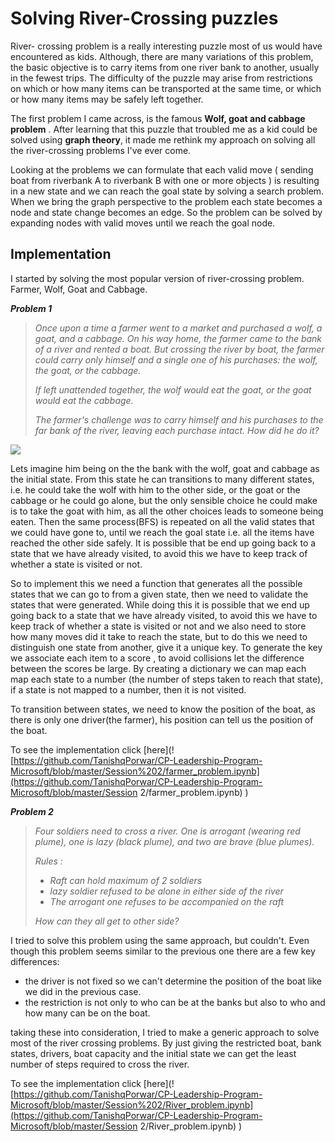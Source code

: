 # Solving River-Crossing puzzles

River- crossing problem is a really interesting puzzle most of us would have encountered as kids. Although, there are many variations of this problem, the basic objective is to carry items from one river bank to another, usually in the fewest trips. The difficulty of the puzzle may arise from restrictions on which or how many items can be transported at the same time, or which or how many items may be safely left together. 

The first problem I came across, is the famous **Wolf, goat and cabbage problem** . After learning that this puzzle that troubled me as a kid could be solved using **graph theory**, it made me rethink my approach on solving all the river-crossing problems I've ever come. 

 Looking at the problems we can formulate that each valid move ( sending boat from riverbank A to riverbank B with one or more objects ) is resulting in a new state and we can reach the goal state by solving a search problem. When we bring the graph perspective to the problem each state becomes a node and state change becomes an edge. So the problem can be solved by expanding nodes with valid moves until we reach the goal node.

## Implementation

  I started by solving the most popular version of river-crossing problem. Farmer, Wolf, Goat and Cabbage.

***Problem 1***

> *Once upon a time a farmer went to a market and purchased a wolf, a goat, and a cabbage. On his way home, the farmer came to the bank of a river and rented a boat. But crossing the river by boat, the farmer could carry only himself and a single one of his purchases: the wolf, the goat, or the cabbage.*
>
> *If left unattended together, the wolf would eat the goat, or the goat would eat the cabbage.*
>
> *The farmer's challenge was to carry himself and his purchases to the far bank of the river, leaving each purchase intact. How did he do it?*

![](https://upload.wikimedia.org/wikipedia/commons/2/28/Animasi_untuk_musang%2C_angsa_dan_kekacang_teka_teki.png)

Lets imagine him being on the the bank with the wolf, goat and cabbage as the initial state. From this state he can transitions to many different states, i.e. he could take the wolf with him to the other side, or the goat or the cabbage or he could go alone, but the only sensible choice he could make is to take the goat with him, as all the other choices leads to someone being eaten. Then the same process(BFS) is repeated on all the valid states that we could have gone to, until we reach the goal state i.e. all the items have reached the other side safely. It is possible that be end up going back to a state that we have already visited, to avoid this we have to keep track of whether a state is visited or not.

So to implement this we need a function that generates all the possible states that we can go to from a given state, then we need to validate the states that were generated. While doing this it is possible that we end up going back to a state that we have already visited, to avoid this we have to keep track of whether a state is visited or not and we also need to store how many moves did it take to reach the state, but to do this we need to distinguish one state from another, give it a unique key. To generate the key we associate each item to a score , to avoid collisions let the difference between the scores be large. By creating a dictionary we can map each map each state to a number (the number of  steps taken to reach that state), if a state is not mapped to a  number, then it is not visited.

To transition between states, we need to know the position of the boat, as there is only one driver(the farmer), his position can tell us the position of the boat.

To see the implementation click [here](! [https://github.com/TanishqPorwar/CP-Leadership-Program-Microsoft/blob/master/Session%202/farmer_problem.ipynb](https://github.com/TanishqPorwar/CP-Leadership-Program-Microsoft/blob/master/Session 2/farmer_problem.ipynb) )

***Problem 2***

> *Four soldiers need to cross a river. One is arrogant (wearing red plume), one is lazy (black plume), and two are brave (blue plumes).*
>
> *Rules :*
>
> - *Raft can hold maximum of 2 soldiers*
> - *lazy soldier refused to be alone in either side of the river*
> - *The arrogant one refuses to be accompanied on the raft*
>
> *How can they all get to other side?*
>

I tried to solve this problem using the same approach, but couldn't. Even though this problem seems similar to the previous one there are a few key differences:

* the driver is not fixed so we can't determine the position of the boat like we did in the previous case.
* the restriction is not only to who can be at the banks but also to who and how many can be on the boat.

taking these into consideration, I tried to make a generic approach to solve most of the river crossing problems. By just giving the restricted boat, bank states, drivers, boat capacity and the initial state we can get the least number of steps required to cross the river.

To see the implementation click [here](! [https://github.com/TanishqPorwar/CP-Leadership-Program-Microsoft/blob/master/Session%202/River_problem.ipynb](https://github.com/TanishqPorwar/CP-Leadership-Program-Microsoft/blob/master/Session 2/River_problem.ipynb) )